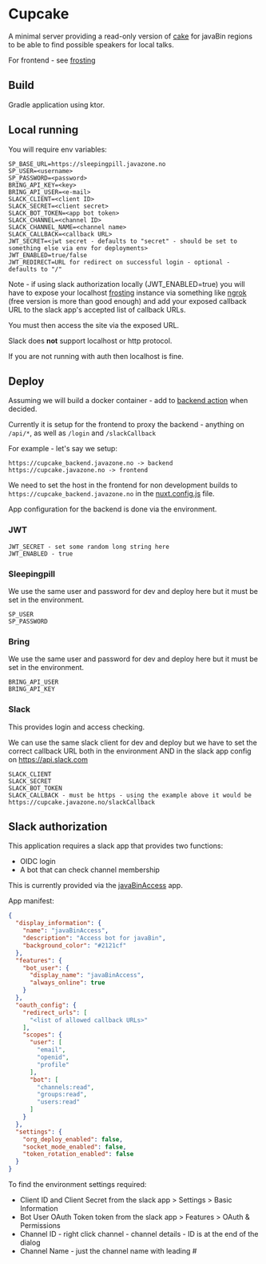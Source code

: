 # Cupcake

A minimal server providing a read-only version of [cake](https://github.com/javaBin/cake-redux) for javaBin regions to
be able to find possible speakers for local talks.

For frontend - see [frosting](./frontend)

## Build

Gradle application using ktor.

## Local running

You will require env variables:

    SP_BASE_URL=https://sleepingpill.javazone.no
    SP_USER=<username>
    SP_PASSWORD=<password>
    BRING_API_KEY=<key>
    BRING_API_USER=<e-mail>
    SLACK_CLIENT=<client ID>
    SLACK_SECRET=<client secret>
    SLACK_BOT_TOKEN=<app bot token>
    SLACK_CHANNEL=<channel ID>
    SLACK_CHANNEL_NAME=<channel name>
    SLACK_CALLBACK=<callback URL>
    JWT_SECRET=<jwt secret - defaults to "secret" - should be set to something else via env for deployments>
    JWT_ENABLED=true/false
    JWT_REDIRECT=URL for redirect on successful login - optional - defaults to "/"

Note - if using slack authorization locally (JWT_ENABLED=true) you will have to expose your
localhost [frosting](./frontend) instance via something like [ngrok](https://ngrok.com/) (free
version is more than good enough) and add your exposed callback URL to the slack app's accepted list of callback URLs.

You must then access the site via the exposed URL.

Slack does **not** support localhost or http protocol.

If you are not running with auth then localhost is fine.

## Deploy

Assuming we will build a docker container - add to [backend action](./.github/workflows/backend.yaml) when decided.

Currently it is setup for the frontend to proxy the backend - anything on `/api/*`, as well as `/login` and `/slackCallback` 

For example - let's say we setup:

    https://cupcake_backend.javazone.no -> backend
    https://cupcake.javazone.no -> frontend

We need to set the host in the frontend for non development builds to `https://cupcake_backend.javazone.no` in the [nuxt.config.js](./frontend/nuxt.config.js) file.

App configuration for the backend is done via the environment.

### JWT

    JWT_SECRET - set some random long string here
    JWT_ENABLED - true

### Sleepingpill

We use the same user and password for dev and deploy here but it must be set in the environment.

    SP_USER
    SP_PASSWORD

### Bring

We use the same user and password for dev and deploy here but it must be set in the environment.

    BRING_API_USER
    BRING_API_KEY

### Slack

This provides login and access checking.

We can use the same slack client for dev and deploy but we have to set the correct callback URL both in the environment AND in the slack app config on https://api.slack.com

    SLACK_CLIENT 
    SLACK_SECRET
    SLACK_BOT_TOKEN
    SLACK_CALLBACK - must be https - using the example above it would be https://cupcake.javazone.no/slackCallback

## Slack authorization

This application requires a slack app that provides two functions:

* OIDC login
* A bot that can check channel membership

This is currently provided via the [javaBinAccess](https://api.slack.com/apps/A0817M6EQF3/general) app.

App manifest:

```json
{
  "display_information": {
    "name": "javaBinAccess",
    "description": "Access bot for javaBin",
    "background_color": "#2121cf"
  },
  "features": {
    "bot_user": {
      "display_name": "javaBinAccess",
      "always_online": true
    }
  },
  "oauth_config": {
    "redirect_urls": [
      "<list of allowed callback URLs>"
    ],
    "scopes": {
      "user": [
        "email",
        "openid",
        "profile"
      ],
      "bot": [
        "channels:read",
        "groups:read",
        "users:read"
      ]
    }
  },
  "settings": {
    "org_deploy_enabled": false,
    "socket_mode_enabled": false,
    "token_rotation_enabled": false
  }
}
```

To find the environment settings required:

- Client ID and Client Secret from the slack app > Settings > Basic Information
- Bot User OAuth Token token from the slack app > Features > OAuth & Permissions
- Channel ID - right click channel - channel details - ID is at the end of the dialog
- Channel Name - just the channel name with leading #

